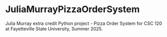 # JuliaMurrayPizzaOrderSystem
Julia Murray extra credit Python project - Pizza Order System for CSC 120 at Fayetteville State University, Summer 2025.
